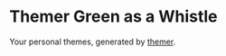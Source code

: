 # Themer Green as a Whistle

Your personal themes, generated by [themer](https://github.com/themerdev/themer).